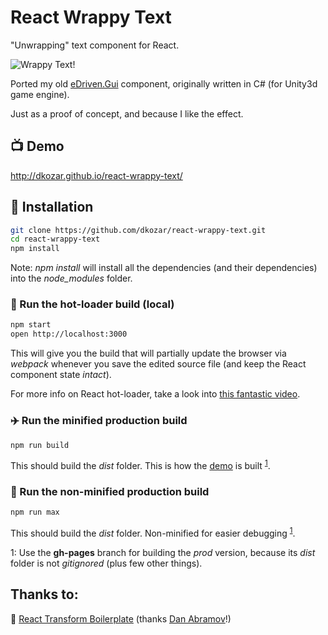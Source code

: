 # React Wrappy Text
"Unwrapping" text component for React.

![Wrappy Text!](http://dankokozar.com/images/wrappy.png)

Ported my old [eDriven.Gui](https://github.com/dkozar/edriven-gui/blob/master/eDriven.Playground/Unity/Assets/eDriven/Demo/_shared/Code/Components/TitleLabel.cs) component, originally written in C# (for Unity3d game engine).

Just as a proof of concept, and because I like the effect.

## :tv: Demo

http://dkozar.github.io/react-wrappy-text/

## :truck: Installation

```bash
git clone https://github.com/dkozar/react-wrappy-text.git
cd react-wrappy-text
npm install
```

Note: *npm install* will install all the dependencies (and their dependencies) into the *node_modules* folder.

### :rocket: Run the hot-loader build (local)

```bash
npm start
open http://localhost:3000
```

This will give you the build that will partially update the browser via *webpack* whenever you save the edited source file (and keep the React component state *intact*).

For more info on React hot-loader, take a look into [this fantastic video](https://www.youtube.com/watch?v=xsSnOQynTHs).

### :airplane: Run the minified production build

```bash
npm run build
```
This should build the *dist* folder. This is how the [demo](http://dkozar.github.io/react-wrappy-text/) is built <sup>[1](#footnote1)</sup>.

### :helicopter: Run the non-minified production build

```bash
npm run max
```
This should build the *dist* folder. Non-minified for easier debugging <sup>[1](#footnote1)</sup>.

<a name="footnote1">1</a>: Use the **gh-pages** branch for building the *prod* version, because its *dist* folder is not *gitignored* (plus few other things).

## Thanks to:

:rocket: [React Transform Boilerplate](https://github.com/gaearon/react-transform-boilerplate) (thanks [Dan Abramov](https://github.com/gaearon)!)
